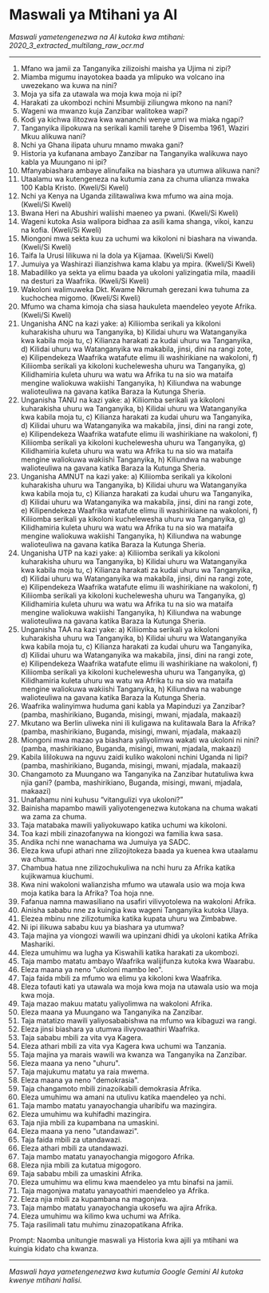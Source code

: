 # Maswali ya Mtihani ya AI
*Maswali yametengenezwa na AI kutoka kwa mtihani: 2020_3_extracted_multilang_raw_ocr.md*

---

1.  Mfano wa jamii za Tanganyika zilizoishi maisha ya Ujima ni zipi?
2.  Miamba migumu inayotokea baada ya mlipuko wa volcano ina uwezekano wa kuwa na nini?
3.  Moja ya sifa za utawala wa moja kwa moja ni ipi?
4.  Harakati za ukombozi nchini Msumbiji ziliungwa mkono na nani?
5.  Wageni wa mwanzo kuja Zanzibar walitokea wapi?
6.  Kodi ya kichwa ilitozwa kwa wananchi wenye umri wa miaka ngapi?
7.  Tanganyika ilipokuwa na serikali kamili tarehe 9 Disemba 1961, Waziri Mkuu alikuwa nani?
8.  Nchi ya Ghana ilipata uhuru mnamo mwaka gani?
9.  Historia ya kufanana ambayo Zanzibar na Tanganyika walikuwa nayo kabla ya Muungano ni ipi?
10. Mfanyabiashara ambaye alinufaika na biashara ya utumwa alikuwa nani?
11. Utaalamu wa kutengeneza na kutumia zana za chuma ulianza mwaka 100 Kabla Kristo. (Kweli/Si Kweli)
12. Nchi ya Kenya na Uganda zilitawaliwa kwa mfumo wa aina moja. (Kweli/Si Kweli)
13. Bwana Heri na Abushiri waliishi maeneo ya pwani. (Kweli/Si Kweli)
14. Wageni kutoka Asia walipora bidhaa za asili kama shanga, vikoi, kanzu na kofia. (Kweli/Si Kweli)
15. Miongoni mwa sekta kuu za uchumi wa kikoloni ni biashara na viwanda. (Kweli/Si Kweli)
16. Taifa la Urusi lilikuwa ni la dola ya Kijamaa. (Kweli/Si Kweli)
17. Jumuiya ya Washirazi ilianzishwa kama klabu ya mpira. (Kweli/Si Kweli)
18. Mabadiliko ya sekta ya elimu baada ya ukoloni yalizingatia mila, maadili na desturi za Waafrika. (Kweli/Si Kweli)
19. Wakoloni walimuweka Dkt. Kwame Nkrumah gerezani kwa tuhuma za kuchochea migomo. (Kweli/Si Kweli)
20. Mfumo wa chama kimoja cha siasa haukuleta maendeleo yeyote Afrika. (Kweli/Si Kweli)
21. Unganisha ANC na kazi yake: a) Kiliiomba serikali ya kikoloni kuharakisha uhuru wa Tanganyika, b) Kilidai uhuru wa Watanganyika kwa kabila moja tu, c) Kilianza harakati za kudai uhuru wa Tanganyika, d) Kilidai uhuru wa Watanganyika wa makabila, jinsi, dini na rangi zote, e) Kilipendekeza Waafrika watafute elimu ili washirikiane na wakoloni, f) Kiliiomba serikali ya kikoloni kuchelewesha uhuru wa Tanganyika, g) Kilidhamiria kuleta uhuru wa watu wa Afrika tu na sio wa mataifa mengine waliokuwa wakiishi Tanganyika, h) Kiliundwa na wabunge walioteuliwa na gavana katika Baraza la Kutunga Sheria.
22. Unganisha TANU na kazi yake: a) Kiliiomba serikali ya kikoloni kuharakisha uhuru wa Tanganyika, b) Kilidai uhuru wa Watanganyika kwa kabila moja tu, c) Kilianza harakati za kudai uhuru wa Tanganyika, d) Kilidai uhuru wa Watanganyika wa makabila, jinsi, dini na rangi zote, e) Kilipendekeza Waafrika watafute elimu ili washirikiane na wakoloni, f) Kiliiomba serikali ya kikoloni kuchelewesha uhuru wa Tanganyika, g) Kilidhamiria kuleta uhuru wa watu wa Afrika tu na sio wa mataifa mengine waliokuwa wakiishi Tanganyika, h) Kiliundwa na wabunge walioteuliwa na gavana katika Baraza la Kutunga Sheria.
23. Unganisha AMNUT na kazi yake: a) Kiliiomba serikali ya kikoloni kuharakisha uhuru wa Tanganyika, b) Kilidai uhuru wa Watanganyika kwa kabila moja tu, c) Kilianza harakati za kudai uhuru wa Tanganyika, d) Kilidai uhuru wa Watanganyika wa makabila, jinsi, dini na rangi zote, e) Kilipendekeza Waafrika watafute elimu ili washirikiane na wakoloni, f) Kiliiomba serikali ya kikoloni kuchelewesha uhuru wa Tanganyika, g) Kilidhamiria kuleta uhuru wa watu wa Afrika tu na sio wa mataifa mengine waliokuwa wakiishi Tanganyika, h) Kiliundwa na wabunge walioteuliwa na gavana katika Baraza la Kutunga Sheria.
24. Unganisha UTP na kazi yake: a) Kiliiomba serikali ya kikoloni kuharakisha uhuru wa Tanganyika, b) Kilidai uhuru wa Watanganyika kwa kabila moja tu, c) Kilianza harakati za kudai uhuru wa Tanganyika, d) Kilidai uhuru wa Watanganyika wa makabila, jinsi, dini na rangi zote, e) Kilipendekeza Waafrika watafute elimu ili washirikiane na wakoloni, f) Kiliiomba serikali ya kikoloni kuchelewesha uhuru wa Tanganyika, g) Kilidhamiria kuleta uhuru wa watu wa Afrika tu na sio wa mataifa mengine waliokuwa wakiishi Tanganyika, h) Kiliundwa na wabunge walioteuliwa na gavana katika Baraza la Kutunga Sheria.
25. Unganisha TAA na kazi yake: a) Kiliiomba serikali ya kikoloni kuharakisha uhuru wa Tanganyika, b) Kilidai uhuru wa Watanganyika kwa kabila moja tu, c) Kilianza harakati za kudai uhuru wa Tanganyika, d) Kilidai uhuru wa Watanganyika wa makabila, jinsi, dini na rangi zote, e) Kilipendekeza Waafrika watafute elimu ili washirikiane na wakoloni, f) Kiliiomba serikali ya kikoloni kuchelewesha uhuru wa Tanganyika, g) Kilidhamiria kuleta uhuru wa watu wa Afrika tu na sio wa mataifa mengine waliokuwa wakiishi Tanganyika, h) Kiliundwa na wabunge walioteuliwa na gavana katika Baraza la Kutunga Sheria.
26. Waafrika walinyimwa huduma gani kabla ya Mapinduzi ya Zanzibar? (pamba, mashirikiano, Buganda, misingi, mwani, mjadala, makaazi)
27. Mkutano wa Berlin uliweka nini ili kuligawa na kulitawala Bara la Afrika? (pamba, mashirikiano, Buganda, misingi, mwani, mjadala, makaazi)
28. Miongoni mwa mazao ya biashara yaliyolimwa wakati wa ukoloni ni nini? (pamba, mashirikiano, Buganda, misingi, mwani, mjadala, makaazi)
29. Kabila lililokuwa na nguvu zaidi kuliko wakoloni nchini Uganda ni lipi? (pamba, mashirikiano, Buganda, misingi, mwani, mjadala, makaazi)
30. Changamoto za Muungano wa Tanganyika na Zanzibar hutatuliwa kwa njia gani? (pamba, mashirikiano, Buganda, misingi, mwani, mjadala, makaazi)
31. Unafahamu nini kuhusu “vitangulizi vya ukoloni?”
32. Bainisha mapambo mawili yaliyotengenezwa kutokana na chuma wakati wa zama za chuma.
33. Taja matabaka mawili yaliyokuwapo katika uchumi wa kikoloni.
34. Toa kazi mbili zinazofanywa na kiongozi wa familia kwa sasa.
35. Andika nchi nne wanachama wa Jumuiya ya SADC.
36. Eleza kwa ufupi athari nne zilizojitokeza baada ya kuenea kwa utaalamu wa chuma.
37. Chambua hatua nne zilizochukuliwa na nchi huru za Afrika katika kujikwamua kiuchumi.
38. Kwa nini wakoloni walianzisha mfumo wa utawala usio wa moja kwa moja katika bara la Afrika? Toa hoja nne.
39. Fafanua namna mawasiliano na usafiri vilivyotolewa na wakoloni Afrika.
40. Ainisha sababu nne za kuingia kwa wageni Tanganyika kutoka Ulaya.
41. Elezea mbinu nne zilizotumika katika kupata uhuru wa Zimbabwe.
42. Ni ipi ilikuwa sababu kuu ya biashara ya utumwa?
43. Taja majina ya viongozi wawili wa upinzani dhidi ya ukoloni katika Afrika Mashariki.
44. Eleza umuhimu wa lugha ya Kiswahili katika harakati za ukombozi.
45. Taja mambo matatu ambayo Waafrika walijifunza kutoka kwa Waarabu.
46. Eleza maana ya neno "ukoloni mambo leo".
47. Taja faida mbili za mfumo wa elimu ya kikoloni kwa Waafrika.
48. Eleza tofauti kati ya utawala wa moja kwa moja na utawala usio wa moja kwa moja.
49. Taja mazao makuu matatu yaliyolimwa na wakoloni Afrika.
50. Eleza maana ya Muungano wa Tanganyika na Zanzibar.
51. Taja matatizo mawili yaliyosababishwa na mfumo wa kibaguzi wa rangi.
52. Eleza jinsi biashara ya utumwa ilivyowaathiri Waafrika.
53. Taja sababu mbili za vita vya Kagera.
54. Eleza athari mbili za vita vya Kagera kwa uchumi wa Tanzania.
55. Taja majina ya marais wawili wa kwanza wa Tanganyika na Zanzibar.
56. Eleza maana ya neno "uhuru".
57. Taja majukumu matatu ya raia mwema.
58. Eleza maana ya neno "demokrasia".
59. Taja changamoto mbili zinazoikabili demokrasia Afrika.
60. Eleza umuhimu wa amani na utulivu katika maendeleo ya nchi.
61. Taja mambo matatu yanayochangia uharibifu wa mazingira.
62. Eleza umuhimu wa kuhifadhi mazingira.
63. Taja njia mbili za kupambana na umaskini.
64. Eleza maana ya neno "utandawazi".
65. Taja faida mbili za utandawazi.
66. Eleza athari mbili za utandawazi.
67. Taja mambo matatu yanayochangia migogoro Afrika.
68. Eleza njia mbili za kutatua migogoro.
69. Taja sababu mbili za umaskini Afrika.
70. Eleza umuhimu wa elimu kwa maendeleo ya mtu binafsi na jamii.
71. Taja magonjwa matatu yanayoathiri maendeleo ya Afrika.
72. Eleza njia mbili za kupambana na magonjwa.
73. Taja mambo matatu yanayochangia ukosefu wa ajira Afrika.
74. Eleza umuhimu wa kilimo kwa uchumi wa Afrika.
75. Taja rasilimali tatu muhimu zinazopatikana Afrika.

Prompt: Naomba unitungie maswali ya Historia kwa ajili ya mtihani wa kuingia kidato cha kwanza.

---
*Maswali haya yametengenezwa kwa kutumia Google Gemini AI kutoka kwenye mtihani halisi.*
